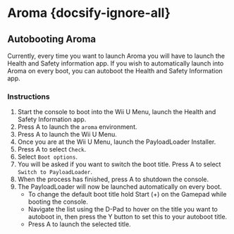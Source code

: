 # Aroma {docsify-ignore-all}

## Autobooting Aroma

Currently, every time you want to launch Aroma you will have to launch the Health and Safety information app. If you wish to automatically launch into Aroma on every boot, you can autoboot the Health and Safety Information app.

### Instructions

1. Start the console to boot into the Wii U Menu, launch the Health and Safety Information app.
1. Press A to launch the `aroma` environment.
1. Press A to launch the Wii U Menu.
1. Once you are at the Wii U Menu, launch the PayloadLoader Installer.
1. Press A to select `Check`.
1. Select `Boot options`.
1. You will be asked if you want to switch the boot title. Press A to select `Switch to PayloadLoader`.
1. When the process has finished, press A to shutdown the console.
1. The PayloadLoader will now be launched automatically on every boot.
    - To change the default boot title hold Start (+) on the Gamepad while booting the console.
    - Navigate the list using the D-Pad to hover on the title you want to autoboot in, then press the Y button to set this to your autoboot title.
    - Press A to launch the selected title.
